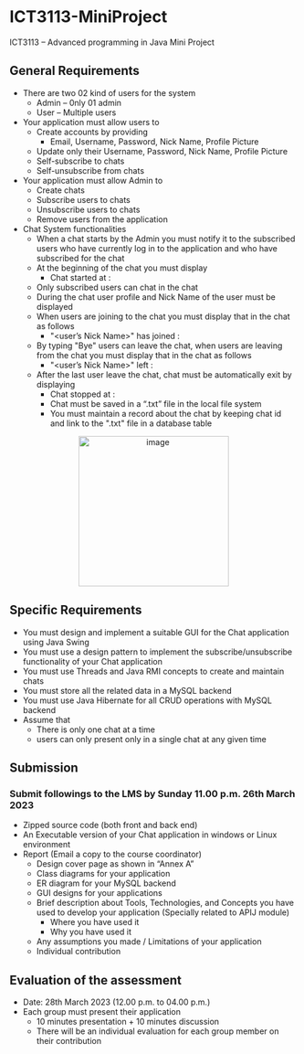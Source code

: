 # ICT3113-MiniProject
ICT3113 – Advanced programming in Java Mini Project

## General Requirements
  - There are two 02 kind of users for the system
    - Admin – 0nly 01 admin
    - User – Multiple users
  - Your application must allow users to
    - Create accounts by providing
      - Email, Username, Password, Nick Name, Profile Picture
    - Update only their Username, Password, Nick Name, Profile Picture
    - Self-subscribe to chats
    - Self-unsubscribe from chats
  - Your application must allow Admin to
    - Create chats
    - Subscribe users to chats
    - Unsubscribe users to chats
    - Remove users from the application
  - Chat System functionalities
    - When a chat starts by the Admin you must notify it to the subscribed users who have currently log in to the application and who have subscribed for the chat
    - At the beginning of the chat you must display
      - Chat started at : <time>
    - Only subscribed users can chat in the chat
    - During the chat user profile and Nick Name of the user must be displayed
    - When users are joining to the chat you must display that in the chat as follows
      - "<user’s Nick Name>" has joined : <time>
    - By typing "Bye" users can leave the chat, when users are leaving from the chat you must display that in the chat as follows
      - "<user’s Nick Name>" left : <time>
    - After the last user leave the chat, chat must be automatically exit by displaying
      - Chat stopped at : <time>
      - Chat must be saved in a “.txt” file in the local file system
      - You must maintain a record about the chat by keeping chat id and link to the ".txt" file in a database table
  
  <p align="center">
    <img width="263" alt="image" src="https://user-images.githubusercontent.com/44818405/216836763-f1983a2b-d1fe-40c4-9e14-8c494b4cf420.png">
  </p>
  
## Specific Requirements
  - You must design and implement a suitable GUI for the Chat application using Java Swing
  - You must use a design pattern to implement the subscribe/unsubscribe functionality of your Chat application
  - You must use Threads and Java RMI concepts to create and maintain chats
  - You must store all the related data in a MySQL backend
  - You must use Java Hibernate for all CRUD operations with MySQL backend
  - Assume that
    - There is only one chat at a time
    - users can only present only in a single chat at any given time

## Submission
### Submit followings to the LMS by Sunday 11.00 p.m. 26th March 2023
  - Zipped source code (both front and back end)
  - An Executable version of your Chat application in windows or Linux environment
  - Report (Email a copy to the course coordinator)
    - Design cover page as shown in “Annex A”
    - Class diagrams for your application
    - ER diagram for your MySQL backend
    - GUI designs for your applications
    - Brief description about Tools, Technologies, and Concepts you have used to develop your application (Specially related to APIJ module)
      - Where you have used it
      - Why you have used it
    - Any assumptions you made / Limitations of your application
    - Individual contribution

  ## Evaluation of the assessment
  - Date: 28th March 2023 (12.00 p.m. to 04.00 p.m.)
  - Each group must present their application
    - 10 minutes presentation + 10 minutes discussion
    - There will be an individual evaluation for each group member on their contribution
